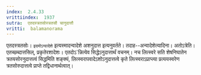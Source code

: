```yaml
---
index:  2.4.33
vrittiindex:  1937
sutra:  एतदस्त्रतसोस्त्रतसौ चानुदात्तौ
vritti:  balamanorama 
---
```


एतदस्त्रतसोः। `इदमोऽन्वादेशे` इत्यस्मादन्वादेशे अशनुदात्त इत्यनुवर्तते। तदाह--अन्वादेशेत्यादिना। अतोऽत्रेति। एतच्छब्दात्तसिल्, प्रकृतेरशादेशः। एतदोऽ`न्नित्येव सिद्धेऽनुदात्तार्थं वचनम्। नच लित्स्वरे सति शेषनिघातेन त्रतयसोरनुदात्तत्वं सिद्धमिति शङ्क्यं, लित्स्वरापवादेऽशोऽनुदात्तत्वे कृते लित्स्वराऽप्राप्त्या प्रत्ययस्वरेण त्रतसोरुदात्तत्वे प्राप्ते तद्विधानार्थत्वात्। 


